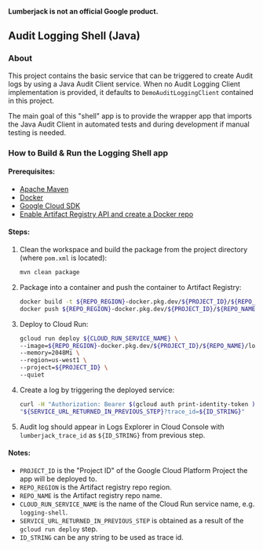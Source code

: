 **Lumberjack is not an official Google product.**

## Audit Logging Shell (Java)

### About

This project contains the basic service that can be triggered to create Audit logs by using a Java Audit Client service. When no Audit Logging Client implementation is provided, it defaults to `DemoAuditLoggingClient` contained in this project.

The main goal of this "shell" app is to provide the wrapper app that imports the Java Audit Client in automated tests and during development if manual testing is needed.

### How to Build & Run the Logging Shell app

#### Prerequisites:

- [Apache Maven](https://maven.apache.org/install.html)
- [Docker](https://docs.docker.com/get-docker/)
- [Google Cloud SDK](https://cloud.google.com/sdk/docs/install)
- [Enable Artifact Registry API and create a Docker repo](https://cloud.google.com/artifact-registry/docs/docker/quickstart)


#### Steps:

1.  Clean the workspace and build the package from the project directory (where `pom.xml` is located):
    ```sh
    mvn clean package
    ```
1.  Package into a container and push the container to Artifact Registry:
    ```sh
    docker build -t ${REPO_REGION}-docker.pkg.dev/${PROJECT_ID}/${REPO_NAME}/logging-shell . && \
    docker push ${REPO_REGION}-docker.pkg.dev/${PROJECT_ID}/${REPO_NAME}/logging-shell
    ```
1.  Deploy to Cloud Run:
    ```sh
    gcloud run deploy ${CLOUD_RUN_SERVICE_NAME} \
    --image=${REPO_REGION}-docker.pkg.dev/${PROJECT_ID}/${REPO_NAME}/logging-shell \
    --memory=2048Mi \
    --region=us-west1 \
    --project=${PROJECT_ID} \
    --quiet
    ```
1.  Create a log by triggering the deployed service:
    ```sh
    curl -H "Authorization: Bearer $(gcloud auth print-identity-token )" \
    "${SERVICE_URL_RETURNED_IN_PREVIOUS_STEP}?trace_id=${ID_STRING}"
    ```
1.  Audit log should appear in Logs Explorer in Cloud Console with `lumberjack_trace_id` as `${ID_STRING}` from previous step.

#### Notes:
- `PROJECT_ID` is the "Project ID" of the Google Cloud Platform Project the app will be deployed to.
- `REPO_REGION` is the Artifact registry repo region.
- `REPO_NAME` is the Artifact registry repo name.
- `CLOUD_RUN_SERVICE_NAME` is the name of the Cloud Run service name, e.g. `logging-shell`.
- `SERVICE_URL_RETURNED_IN_PREVIOUS_STEP` is obtained as a result of the `gcloud run deploy` step.
- `ID_STRING` can be any string to be used as trace id.
